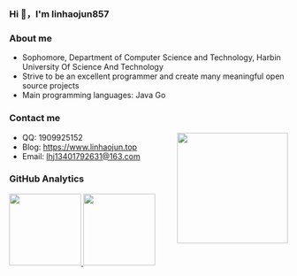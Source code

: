 ### Hi 👋，I'm linhaojun857

### About me

- Sophomore, Department of Computer Science and Technology, Harbin University Of Science And Technology
- Strive to be an excellent programmer and create many meaningful open source projects
- Main programming languages: Java Go

### Contact me

<img align= "right" width= "200" src= "https://pa1.narvii.com/6580/8098c6e9207376889eeb0532d9f5a0723c4d73f5_hq.gif"/>

- QQ: 1909925152
- Blog: https://www.linhaojun.top
- Email: lhj13401792631@163.com

### GitHub Analytics

<a href="https://github.com/linhaojun857">
   <img align="" height="130px" src="https://github-readme-stats.vercel.app/api?username=linhaojun857&include_all_commits=true&count_private=true&hide_title=true&show_icons=true&include_all_commits=true&line_height=21"/>
   <img align="" height="130px" src="https://github-readme-stats.vercel.app/api/top-langs/?username=linhaojun857&hide_title=true&layout=compact"/>
</a>
